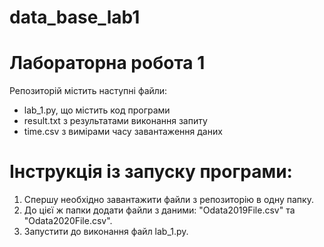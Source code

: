 # data_base_lab1

# Лабораторна робота 1

Репозиторій містить наступні файли:
- lab_1.py, що містить код програми
- result.txt з результатами виконання запиту
- time.csv з вимірами часу завантаження даних

# Інструкція із запуску програми:

1. Спершу необхідно завантажити файли з репозиторію в одну папку. 
2. До цієї ж папки додати файли з даними: "Odata2019File.csv" та "Odata2020File.csv".
3. Запустити до виконання файл lab_1.py.
